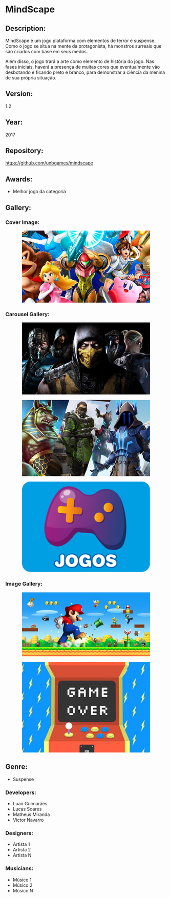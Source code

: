 # MindScape

## Description:
   MindScape é um jogo plataforma com elementos de terror e suspense. Como o jogo se situa na mente da protagonista, há monstros surreais que são criados com base em seus medos.

   Além disso, o jogo trará a arte como elemento de história do jogo. Nas fases iniciais, haverá a presença de muitas cores que eventualmente vão desbotando e ficando preto e branco, para demonstrar a ciência da menina de sua própria situação.

## Version:
   1.2

## Year:
   2017

## Repository:
   https://github.com/unbgames/mindscape

## Awards:
   - Melhor jogo da categoria

## Gallery:
### Cover Image:
   <p align="center"><img width="400"src="https://raw.githubusercontent.com/unbgames/game-template/master/gallery_img/cover_image/game5.jpg"></p>

### Carousel Gallery:
   <p align="center"><img width="400"src="https://raw.githubusercontent.com/unbgames/game-template/master/gallery_img/carousel_gallery/game2.jpeg"></p>
   <p align="center"><img width="400"src="https://raw.githubusercontent.com/unbgames/game-template/master/gallery_img/carousel_gallery/game3.jpg"></p>
   <p align="center"><img width="400"src="https://raw.githubusercontent.com/unbgames/game-template/master/gallery_img/carousel_gallery/game4.png"></p>

### Image Gallery:
   <p align="center"><img width="400"src="https://raw.githubusercontent.com/unbgames/game-template/master/gallery_img/image_gallery/game6.jpg"></p>
   <p align="center"><img width="400"src="https://raw.githubusercontent.com/unbgames/game-template/master/gallery_img/image_gallery/game7.jpg"></p>

## Genre:
   - Suspense

### Developers:
   - Luan Guimarães
   - Lucas Soares
   - Matheus Miranda
   - Victor Navarro

### Designers:
   - Artista 1
   - Artista 2
   - Artista N

### Musicians:
   - Músico 1
   - Músico 2
   - Músico N
